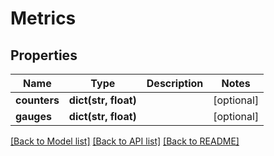# Metrics

## Properties
Name | Type | Description | Notes
------------ | ------------- | ------------- | -------------
**counters** | **dict(str, float)** |  | [optional] 
**gauges** | **dict(str, float)** |  | [optional] 

[[Back to Model list]](../README.md#documentation-for-models) [[Back to API list]](../README.md#documentation-for-api-endpoints) [[Back to README]](../README.md)

